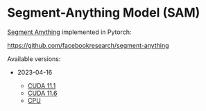 # Segment-Anything Model (SAM)

[Segment Anything](https://ai.facebook.com/research/publications/segment-anything/) implemented in Pytorch:

https://github.com/facebookresearch/segment-anything

Available versions:

* 2023-04-16

  * [CUDA 11.1](2023-04-16_cuda11.1)
  * [CUDA 11.6](2023-04-16_cuda11.6)
  * [CPU](2023-04-16_cpu)
